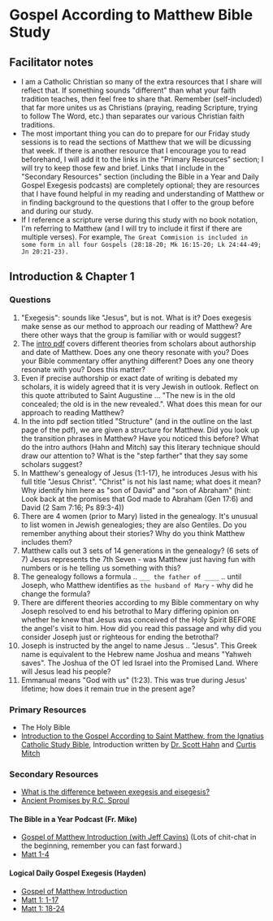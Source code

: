# Gospel According to Matthew Bible Study

## Facilitator notes

* I am a Catholic Christian so many of the extra resources that I share will reflect that. If something sounds "different" than what your faith tradition teaches, then feel free to share that. Remember (self-included) that far more unites us as Christians (praying, reading Scripture, trying to follow The Word, etc.) than separates our various Christian faith traditions. 
* The most important thing you can do to prepare for our Friday study sessions is to read the sections of Matthew that we will be dicussing that week. If there is another resource that I encourage you to read beforehand, I will add it to the links in the "Primary Resources" section; I will try to keep those few and brief. Links that I include in the "Secondary Resources" section (including the Bible in a Year and Daily Gospel Exegesis podcasts) are completely optional; they are resources that I have found helpful in my reading and understanding of Matthew or in finding background to the questions that I offer to the group before and during our study.
* If I reference a scripture verse during this study with no book notation, I'm referring to Matthew (and I will try to include it first if there are multiple verses). For example, `The Great Commision is included in some form in all four Gospels (28:18-20; Mk 16:15-20; Lk 24:44-49; Jn 20:21-23).`

## Introduction & Chapter 1

### Questions 

1. "Exegesis": sounds like "Jesus", but is not. What is it?  Does exegesis make sense as our method to approach our reading of Matthew? Are there other ways that the group is familiar with or would suggest?
1. The [intro pdf](https://drive.google.com/file/d/1IbrAF5TRJj90vyF3-0E3qVN-1Fx6pDYB/view?usp=drive_link) covers different theories from scholars about authorship and date of Matthew. Does any one theory resonate with you? Does your Bible commentary offer anything different? Does any one theory resonate with you? Does this matter?
1. Even if precise authorship or exact date of writing is debated my scholars, it is widely agreed that it is very Jewish in outlook. Reflect on this quote attributed to Saint Augustine ... "The new is in the old concealed; the old is in the new revealed.". What does this mean for our approach to reading Matthew? 
1. In the into pdf section titled "Structure" (and in the outline on the last page of the pdf), we are given a structure for Matthew. Did you look up the transition phrases in Matthew? Have you noticed this before? What do the intro authors (Hahn and Mitch) say this literary technique should draw our attention to? What is the "step farther" that they say some scholars suggest?       
1. In Matthew's genealogy of Jesus (1:1-17), he introduces Jesus with his full title "Jesus Christ". "Christ" is not his last name; what does it mean?  Why identify him here as "son of David" and "son of Abraham" (hint: Look back at the promises that God made to Abraham (Gen 17:6) and David (2 Sam 7:16; Ps 89:3-4))
1. There are 4 women (prior to Mary) listed in the genealogy. It's unusual to list women in Jewish genealogies; they are also Gentiles. Do you remember anything about their stories? Why do you think Matthew includes them?
1. Matthew calls out 3 sets of 14 generations in the genealogy? (6 sets of 7) Jesus represents the 7th Seven - was Matthew just having fun with numbers or is he telling us something with this?
1. The genealogy follows a formula .. `___ the father of ____` .. until Joseph, who Matthew identifies as `the husband of Mary` - why did he change the formula? 
1. There are different theories according to my Bible commentary on why Joseph resolved to end his betrothal to Mary differing opinion on whether he knew that Jesus was conceived of the Holy Spirit BEFORE the angel's visit to him. How did you read this passage and why did you consider Joseph just or righteous for ending the betrothal?
1. Joseph is instructed by the angel to name Jesus .. "Jesus". This Greek name is equivalent to the Hebrew name Joshua and means "Yahweh saves". The Joshua of the OT led Israel into the Promised Land. Where will Jesus lead his people?
1. Emmanual means "God with us" (1:23). This was true during Jesus' lifetime; how does it remain true in the present age?  

### Primary Resources
* The Holy Bible
* [Introduction to the Gospel According to Saint Matthew, from the Ignatius Catholic Study Bible](https://drive.google.com/file/d/1IbrAF5TRJj90vyF3-0E3qVN-1Fx6pDYB/view?usp=drive_link), Introduction written by [Dr. Scott Hahn](https://www.scotthahn.com/about-dr-hahn) and [Curtis Mitch](https://stpaulcenter.com/curtis-mitch/)

### Secondary Resources
* [What is the difference between exegesis and eisegesis?](https://www.gotquestions.org/exegesis-eisegesis.html)
* [Ancient Promises by R.C. Sproul](https://www.ligonier.org/learn/articles/ancient-promises)

#### The Bible in a Year Podcast (Fr. Mike)
* [Gospel of Matthew Introduction (with Jeff Cavins)](https://open.spotify.com/episode/4oKy0KCxtQWmdO6THASsGC) (Lots of chit-chat in the beginning, remember you can fast forward.)
* [Matt 1-4](https://open.spotify.com/episode/6ZEubDfiETiCGSsRV5dBQw)

#### Logical Daily Gospel Exegesis (Hayden)
* [Gospel of Matthew Introduction](https://open.spotify.com/episode/10fBBGxAtrBr6EgS9L6JiR)
* [Matt 1: 1-17](https://open.spotify.com/episode/4ziXHxPa7l2YVbcr2qWzpH)
* [Matt 1: 18-24](https://open.spotify.com/episode/6XPL4GxX8zQnCQj720sigb)
